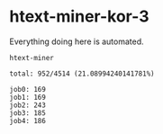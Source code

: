# htext-miner-kor-3

Everything doing here is automated.

```
htext-miner

total: 952/4514 (21.08994240141781%)

job0: 169
job1: 169
job2: 243
job3: 185
job4: 186
```